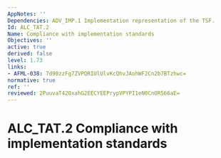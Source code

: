 ```yaml
---
AppNotes: ''
Dependencies: ADV_IMP.1 Implementation representation of the TSF.
Id: ALC_TAT.2
Name: Compliance with implementation standards
Objectives: ''
active: true
derived: false
level: 1.73
links:
- AFML-038: 7d90zzFg7ZVPQRIUlUlvKcQhvJAohWF2Cn2b7BTzhwc=
normative: true
ref: ''
reviewed: 2PuuvaT42OxahG2EECYEEPrypVPYPI1eN0CnOR566aE=
---
```


# ALC_TAT.2 Compliance with implementation standards